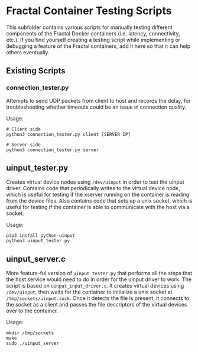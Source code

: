 # Fractal Container Testing Scripts

This subfolder contains various scripts for manually testing different components of the Fractal Docker containers (i.e. latency, connectivity, etc.). If you find yourself creating a testing script while implementing or debugging a feature of the Fractal containers, add it here so that it can help others eventually.

## Existing Scripts

### connection_tester.py

Attempts to send UDP packets from client to host and records the delay, for troubleshooting whether timeouts could be an issue in connection quality.

Usage:

```
# Client side
python3 connection_tester.py client [SERVER IP]

# Server side
python3 connection_tester.py server
```

## uinput_tester.py
Creates virtual device nodes using `/dev/uinput` in order to test the uinput driver. Contains code that periodically writes to the virtual device node, which is useful for testing if the xserver running on the container is reading from the device files. Also contains code that sets up a unix socket, which is useful for testing if the container is able to communicate with the host via a socket.

Usage:

```
pip3 install python-uinput
python3 uinput_tester.py
```

## uinput_server.c
More feature-ful version of `uinput_tester.py` that performs all the steps that the host service would need to do in order for the uinput driver to work. The script is based on `uinput_input_driver.c`. It creates virtual devices using `/dev/uinput`, then waits for the container to initialize a unix socket at `/tmp/sockets/uinput.sock`. Once it detects the file is present, it connects to the socket as a client and passes the file descriptors of the virtual devices over to the container.

Usage:

```
mkdir /tmp/sockets
make
sudo ./uinput_server
```
